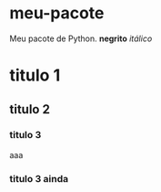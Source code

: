 # meu-pacote
Meu pacote de Python.
**negrito**
_itálico_

# titulo 1
## titulo 2
### titulo 3

aaa

### titulo 3 ainda
